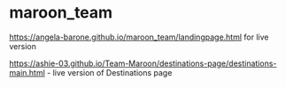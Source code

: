 # maroon_team

https://angela-barone.github.io/maroon_team/landingpage.html for live version


https://ashie-03.github.io/Team-Maroon/destinations-page/destinations-main.html - live version of Destinations page
